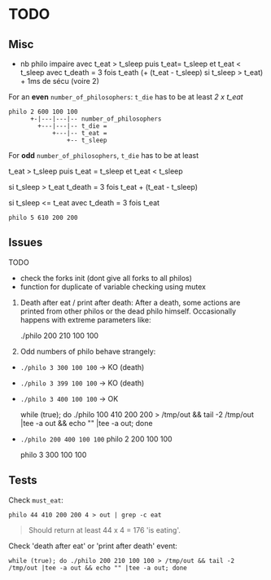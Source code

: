 
#           TODO

##  Misc

- nb philo impaire avec t_eat > t_sleep puis t_eat= t_sleep et t_eat < t_sleep
  avec t_death = 3 fois t_eath (+ (t_eat - t_sleep) si t_sleep > t_eat) + 1ms de
  sécu (voire 2)

For an **even** `number_of_philosophers`:
`t_die` has to be at least *2 x t_eat*

    philo 2 600 100 100
          +-|---|---|-- number_of_philosophers
            +---|---|-- t_die =
                +---|-- t_eat =
                    +-- t_sleep

For **odd** `number_of_philosophers`,
`t_die` has to be at least

t_eat > t_sleep puis t_eat = t_sleep et t_eat < t_sleep

si t_sleep > t_eat
t_death = 3 fois t_eat + (t_eat - t_sleep)

si t_sleep <= t_eat
avec t_death = 3 fois t_eat

    philo 5 610 200 200

##  Issues

TODO
- check the forks init (dont give all forks to all philos)
- function for duplicate of variable checking using mutex

1. Death after eat / print after death: After a death, some actions are printed
from other philos or the dead philo himself.  Occasionally happens with extreme
parameters like:

    ./philo 200 210 100 100

2. Odd numbers of philo behave strangely:
- `./philo 3 300 100 100` -> KO (death)
- `./philo 3 399 100 100` -> KO (death)
- `./philo 3 400 100 100` -> OK



    while (true); do ./philo 100 410 200 200 > /tmp/out && tail -2 /tmp/out |tee -a out && echo "" |tee -a out; done

- `./philo 200 400 100 100`
    philo 2 200 100 100

    philo 3 300 100 100

##  Tests

Check `must_eat`:

    philo 44 410 200 200 4 > out | grep -c eat

> Should return at least 44 x 4 = 176 'is eating'.

Check 'death after eat' or 'print after death' event:

    while (true); do ./philo 200 210 100 100 > /tmp/out && tail -2 /tmp/out |tee -a out && echo "" |tee -a out; done

